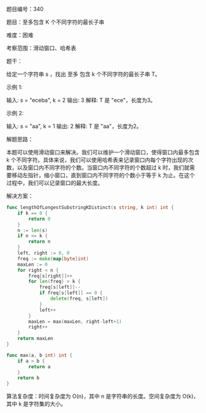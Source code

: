 题目编号：340

题目：至多包含 K 个不同字符的最长子串

难度：困难

考察范围：滑动窗口、哈希表

题干：

给定一个字符串 s ，找出 至多 包含 k 个不同字符的最长子串 T。

示例 1:

输入: s = "eceba", k = 2
输出: 3
解释: T 是 "ece"，长度为3。

示例 2:

输入: s = "aa", k = 1
输出: 2
解释: T 是 "aa"，长度为2。

解题思路：

本题可以使用滑动窗口来解决。我们可以维护一个滑动窗口，使得窗口内最多包含 k 个不同字符。具体来说，我们可以使用哈希表来记录窗口内每个字符出现的次数，以及窗口内不同字符的个数。当窗口内不同字符的个数超过 k 时，我们就需要移动左指针，缩小窗口，直到窗口内不同字符的个数小于等于 k 为止。在这个过程中，我们可以记录窗口的最大长度。

解决方案：

```go
func lengthOfLongestSubstringKDistinct(s string, k int) int {
    if k == 0 {
        return 0
    }
    n := len(s)
    if n <= k {
        return n
    }
    left, right := 0, 0
    freq := make(map[byte]int)
    maxLen := 0
    for right < n {
        freq[s[right]]++
        for len(freq) > k {
            freq[s[left]]--
            if freq[s[left]] == 0 {
                delete(freq, s[left])
            }
            left++
        }
        maxLen = max(maxLen, right-left+1)
        right++
    }
    return maxLen
}

func max(a, b int) int {
    if a > b {
        return a
    }
    return b
}
```

算法复杂度：时间复杂度为 O(n)，其中 n 是字符串的长度。空间复杂度为 O(k)，其中 k 是字符集的大小。